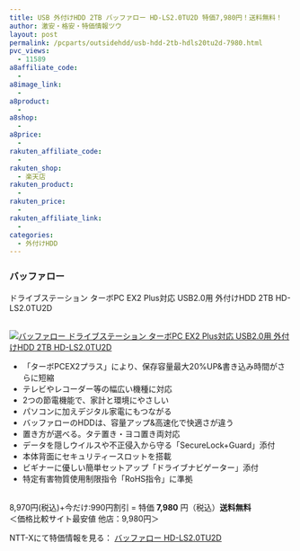 ```yaml
---
title: USB 外付けHDD 2TB バッファロー HD-LS2.0TU2D 特価7,980円！送料無料！
author: 激安・格安・特価情報ツウ
layout: post
permalink: /pcparts/outsidehdd/usb-hdd-2tb-hdls20tu2d-7980.html
pvc_views:
  - 11589
a8affiliate_code:
  - 
a8image_link:
  - 
a8product:
  - 
a8shop:
  - 
a8price:
  - 
rakuten_affiliate_code:
  - 
rakuten_shop:
  - 楽天店
rakuten_product:
  - 
rakuten_price:
  - 
rakuten_affiliate_link:
  - 
categories:
  - 外付けHDD
---
```

### バッファロー  
ドライブステーション ターボPC EX2 Plus対応 USB2.0用 外付けHDD 2TB HD-LS2.0TU2D

<div class="img-bg2 img_L">
  <a href="http://px.a8.net/svt/ejp?a8mat=ZYP6S+8IMA3E+S1Q+BWGDT&#038;a8ejpredirect=http://nttxstore.jp/_II_ME14315475" target="_blank"><br /> <img border="0" alt="バッファロー ドライブステーション ターボPC EX2 Plus対応 USB2.0用 外付けHDD 2TB HD-LS2.0TU2D" src="http://i1.wp.com/image.nttxstore.jp/l2_images/M/ME/ME14315475.jpg?w=120" data-recalc-dims="1" /></a>
</div>

<!--more-->

  * 「ターボPCEX2プラス」により、保存容量最大20%UP&#038;書き込み時間がさらに短縮
  * テレビやレコーダー等の幅広い機種に対応
  * 2つの節電機能で、家計と環境にやさしい
  * パソコンに加えデジタル家電にもつながる
  * バッファローのHDDは、容量アップ&#038;高速化で快適さが違う
  * 置き方が選べる。タテ置き・ヨコ置き両対応
  * データを隠しウイルスや不正侵入から守る「SecureLock+Guard」添付
  * 本体背面にセキュリティースロットを搭載
  * ビギナーに優しい簡単セットアップ「ドライブナビゲーター」添付
  * 特定有害物質使用制限指令「RoHS指令」に準拠

<br clear="all" />8,970円(税込)+今だけ:990円割引 = 特価 <span class="tokka-price"><strong>7,980</strong></span> 円（税込）**送料無料**  
＜価格比較サイト最安値 他店：9,980円＞  
  
NTT-Xにて特価情報を見る： <span class="fs150p"><a href="http://px.a8.net/svt/ejp?a8mat=ZYP6S+8IMA3E+S1Q+BWGDT&#038;a8ejpredirect=http://nttxstore.jp/_II_ME14315475" target="_blank">バッファロー HD-LS2.0TU2D</a></span>